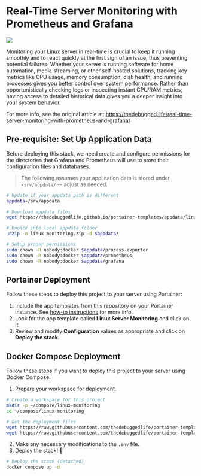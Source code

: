 # Real-Time Server Monitoring with Prometheus and Grafana

![](https://thedebugged.life/content/images/size/w1200/2025/03/monitoring-dashboard-example.png)

Monitoring your Linux server in real-time is crucial to keep it running smoothly and to react quickly at the first sign of an issue, thus preventing potential failures. Whether your server is running software for home automation, media streaming, or other self-hosted solutions, tracking key metrics like CPU usage, memory consumption, disk health, and running processes gives you better control over system performance. Rather than opportunistically checking logs or inspecting instant CPU/RAM metrics, having access to detailed historical data gives you a deeper insight into your system behavior.

For more info, see the original article at: https://thedebugged.life/real-time-server-monitoring-with-prometheus-and-grafana/

## Pre-requisite: Set Up Application Data

Before deploying this stack, we need create and configure permissions for the directories that Grafana and Prometheus will use to store their configuration files and databases.

> The following assumes your application data is stored under `/srv/appdata/` -- adjust as needed.

```bash
# Update if your appdata path is different
appdata=/srv/appdata

# Download appdata files
wget https://thedebuggedlife.github.io/portainer-templates/appdata/linux-monitoring.zip

# Unpack into local appdata folder
unzip -n linux-monitoring.zip -d $appdata/

# Setup proper permissions
sudo chown -R nobody:docker $appdata/process-exporter
sudo chown -R nobody:docker $appdata/prometheus
sudo chown -R nobody:docker $appdata/grafana
```

## Portainer Deployment

Follow these steps to deploy this project to your server using Portainer:

1. Include the app templates from this repository on your Portainer instance. See [how-to instructions](../README#how-to-use-the-templates) for more info.
2. Look for the app template called **Linux Server Monitoring** and click on it.
3. Review and modify **Configuration** values as appropriate and click on **Deploy the stack**.

## Docker Compose Deployment

Follow these steps if you want to deploy this project to your server using Docker Compose:

1. Prepare your workspace for deployment.

```bash
# Create a workspace for this project
mkdir -p ~/compose/linux-monitoring
cd ~/compose/linux-monitoring

# Get the deployment files
wget https://raw.githubusercontent.com/thedebuggedlife/portainer-templates/refs/heads/main/linux-monitoring/docker-compose.yml
wget https://raw.githubusercontent.com/thedebuggedlife/portainer-templates/refs/heads/main/linux-monitoring/.env
```

2. Make any necessary modifications to the `.env` file.
3. Deploy the stack! :rocket:

```bash
# Deploy the stack (detached)
docker compose up -d
```
